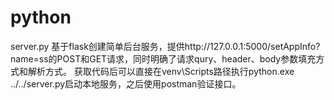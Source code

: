 # python
server.py 基于flask创建简单后台服务，提供http://127.0.0.1:5000/setAppInfo?name=ss的POST和GET请求，同时明确了请求qury、header、body参数填充方式和解析方式。
获取代码后可以直接在venv\Scripts路径执行python.exe ../../server.py启动本地服务，之后使用postman验证接口。
